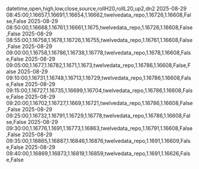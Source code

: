 datetime,open,high,low,close,source,rollH20,rollL20,up2,dn2
2025-08-29 08:45:00,1.16657,1.16691,1.16654,1.16662,twelvedata_repo,1.16726,1.16608,False,False
2025-08-29 08:50:00,1.16668,1.16761,1.16661,1.1675,twelvedata_repo,1.16726,1.16608,False,False
2025-08-29 08:55:00,1.16758,1.1678,1.16726,1.16755,twelvedata_repo,1.16761,1.16608,False,False
2025-08-29 09:00:00,1.16758,1.16786,1.16738,1.16778,twelvedata_repo,1.1678,1.16608,False,False
2025-08-29 09:05:00,1.1677,1.16782,1.1671,1.1673,twelvedata_repo,1.16786,1.16608,False,False
2025-08-29 09:10:00,1.16731,1.16748,1.16713,1.16729,twelvedata_repo,1.16786,1.16608,False,False
2025-08-29 09:15:00,1.16727,1.16735,1.16699,1.16704,twelvedata_repo,1.16786,1.16608,False,False
2025-08-29 09:20:00,1.16702,1.16727,1.1669,1.16721,twelvedata_repo,1.16786,1.16608,False,False
2025-08-29 09:25:00,1.16732,1.16791,1.16729,1.16778,twelvedata_repo,1.16786,1.16608,False,False
2025-08-29 09:30:00,1.16776,1.1691,1.16773,1.16863,twelvedata_repo,1.16791,1.16608,False,False
2025-08-29 09:35:00,1.16865,1.16887,1.16846,1.16876,twelvedata_repo,1.1691,1.16609,False,False
2025-08-29 09:40:00,1.16869,1.16873,1.16819,1.16859,twelvedata_repo,1.1691,1.16626,False,False
